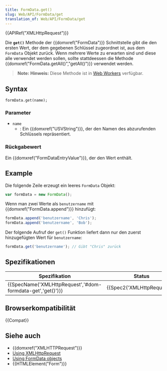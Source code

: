```yaml
---
title: FormData.get()
slug: Web/API/FormData/get
translation_of: Web/API/FormData/get
---
```

{{APIRef("XMLHttpRequest")}}

Die **`get()`** Methode der {{domxref("FormData")}} Schnittstelle gibt die den ersten Wert, der dem gegebenen Schlüssel zugeordnet ist, aus dem `FormData` Objekt zurück. Wenn mehrere Werte zu erwarten sind und diese alle verwendet werden sollen, sollte stattdeessen die Methode {{domxref("FormData.getAll()","getAll()")}} verwendet werden.

> **Note:** **Hinweis:** Diese Methode ist in [Web Workers](/de/docs/Web/API/Web_Workers_API) verfügbar.

## Syntax

    formData.get(name);

### Parameter

- `name`
  - : Ein {{domxref("USVString")}}, der den Namen des abzurufenden Schlüssels repräsentiert.

### Rückgabewert

Ein {{domxref("FormDataEntryValue")}}, der den Wert enthält.

## Example

Die folgende Zeile erzeugt ein leeres `FormData` Objekt:

```js
var formData = new FormData();
```

Wenn man zwei Werte als `benutzername` mit {{domxref("FormData.append")}} hinzufügt:

```js
formData.append('benutzername', 'Chris');
formData.append('benutzername', 'Bob');
```

Der folgende Aufruf der `get()` Funktion liefert dann nur den zuerst hinzugefügten Wert für `benutzername`:

```js
formData.get('benutzername'); // Gibt "Chris" zurück
```

## Spezifikationen

| Spezifikation                                                                | Status                               | Kommentar |
| ---------------------------------------------------------------------------- | ------------------------------------ | --------- |
| {{SpecName('XMLHttpRequest','#dom-formdata-get','get()')}} | {{Spec2('XMLHttpRequest')}} |           |

## Browserkompatibilität

{{Compat}}

## Siehe auch

- {{domxref("XMLHTTPRequest")}}
- [Using XMLHttpRequest](/de/docs/DOM/XMLHttpRequest/Using_XMLHttpRequest "Using XMLHttpRequest")
- [Using FormData objects](/de/docs/DOM/XMLHttpRequest/FormData/Using_FormData_Objects "DOM/XMLHttpRequest/FormData/Using_FormData_objects")
- {{HTMLElement("Form")}}
